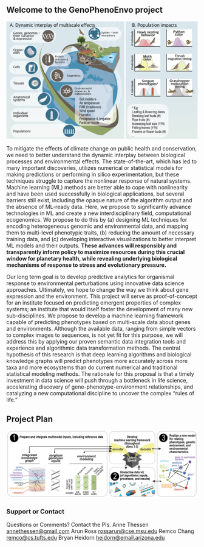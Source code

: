 ## Welcome to the GenoPhenoEnvo project

![Image](image13.png)

To mitigate the effects of climate change on public health and conservation, we need to better understand the dynamic interplay between biological processes and environmental effects. The state-of-the-art, which has led to many important discoveries, utilizes numerical or statistical models for making predictions or performing in silico experimentation, but these techniques struggle to capture the nonlinear response of natural systems. Machine learning (ML) methods are better able to cope with nonlinearity and have been used successfully in biological applications, but several barriers still exist, including the opaque nature of the algorithm output and the absence of ML-ready data. Here, we propose to significantly advance technologies in ML and create a new interdisciplinary field, computational ecogenomics. We propose to do this by (a) designing ML techniques for encoding heterogeneous genomic and environmental data, and mapping them to multi-level phenotypic traits, (b) reducing the amount of necessary training data, and (c) developing interactive visualizations to better interpret ML models and their outputs. **These advances will responsibly and transparently inform policy to maximize resources during this crucial window for planetary health, while revealing underlying biological mechanisms of response to stress and evolutionary pressure.**

Our long term goal is to develop predictive analytics for organismal response to environmental perturbations using innovative data science approaches. Ultimately, we hope to change the way we think about gene expression and the environment. This project will serve as proof-of-concept for an institute focused on predicting emergent properties of complex systems; an institute that would itself foster the development of many new sub-disciplines. We propose to develop a machine learning framework capable of predicting phenotypes based on multi-scale data about genes and environments. Although the available data, ranging from simple vectors to complex images to sequences, is not yet fit for this purpose, we will address this by applying our proven semantic data integration tools and experience and algorithmic data transformation methods. The central hypothesis of this research is that deep learning algorithms and biological knowledge graphs will predict phenotypes more accurately across more taxa and more ecosystems than do current numerical and traditional statistical modeling methods. The rationale for this proposal is that a timely investment in data science will push through a bottleneck in life science, accelerating discovery of gene-phenotype-environment relationships, and catalyzing a new computational discipline to uncover the complex “rules of life.” 

## Project Plan

![Image](image9.png)

### Support or Contact

Questions or Comments? Contact the PIs.
Anne Thessen annethessen@gmail.com
Arun Ross rossarun@cse.msu.edu
Remco Chang remco@cs.tufts.edu
Bryan Heidorn heidorn@email.arizona.edu
